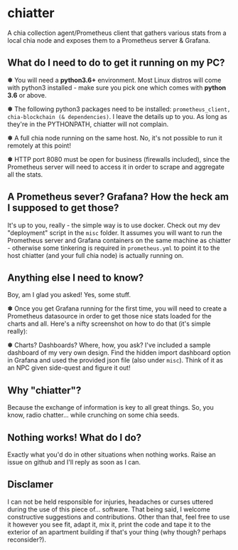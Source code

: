 # chiatter
A chia collection agent/Prometheus client that gathers various stats from a local chia node and exposes them to a Prometheus server & Grafana.

## What do I need to do to get it running on my PC?

**❄** You will need a **python3.6+** environment. Most Linux distros will come with python3 installed - make sure you pick one which comes with **python 3.6** or above.

**❄** The following python3 packages need to be installed: `prometheus_client, chia-blockchain (& dependencies)`. I leave the details up to you. As long as they're in the PYTHONPATH, chiatter will not complain.

**❄** A full chia node running on the same host. No, it's not possible to run it remotely at this point!

**❄** HTTP port 8080 must be open for business (firewalls included), since the Prometheus server will need to access it in order to scrape and aggregate all the stats.

## A Prometheus sever? Grafana? How the heck am I supposed to get those?

It's up to you, really - the simple way is to use docker. Check out my dev "deployment" script in the `misc` folder. It assumes you will want to run the Prometheus server and Grafana containers on the same machine as chiatter - otherwise some tinkering is required in `prometheus.yml` to point it to the host chiatter (and your full chia node) is actually running on.

## Anything else I need to know?

Boy, am I glad you asked! Yes, some stuff.

**❄** Once you get Grafana running for the first time, you will need to create a Prometheus datasource in order to get those nice stats loaded for the charts and all. Here's a nifty screenshot on how to do that (it's simple really):

**❄** Charts? Dashboards? Where, how, you ask? I've included a sample dashboard of my very own design. Find the hidden import dashboard option in Grafana and used the provided json file (also under `misc`). Think of it as an NPC given side-quest and figure it out!

## Why "chiatter"?

Because the exchange of information is key to all great things. So, you know, radio chatter... while crunching on some chia seeds.

## Nothing works! What do I do?

Exactly what you'd do in other situations when nothing works. Raise an issue on github and I'll reply as soon as I can.

## Disclamer

I can not be held responsible for injuries, headaches or curses uttered during the use of this piece of... software. That being said, I welcome constructive suggestions and contributions. Other than that, feel free to use it however you see fit, adapt it, mix it, print the code and tape it to the exterior of an apartment building if that's your thing (why though? perhaps reconsider?).

